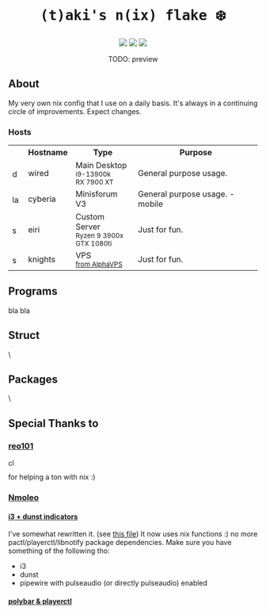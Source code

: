 <div align="center">
    <h1><samp>(t)aki's n(ix) flake </samp>❄️</h1>
    <a href="#"><img src="https://img.shields.io/github/repo-size/74k1/tix?color=fab387&labelColor=303446&style=for-the-badge"></img></a>
    <a href="https://github.com/74k1/tix/stargazers"><img src="https://img.shields.io/github/stars/74k1/tix?color=fab387&labelColor=303446&style=for-the-badge"></img></a>
    <a href="LICENSE"><img src="https://img.shields.io/static/v1.svg?style=for-the-badge&label=License&message=MIT&logoColor=ca9ee6&colorA=313244&colorB=cba6f7"/></a>
    <br>
    <p>TODO: preview<p>
</div>
<div>
    <h2>About</h2>
    <p>
    My very own nix config that I use on a daily basis. It's always in a continuing circle of improvements. Expect changes.
    </p>
    <h3>Hosts</h3>
    <table>
        <tr>
            <th></th>
            <th>Hostname</th>
            <th>Type</th>
            <th>Purpose</th>
        </tr>
        <tr>
            <td><a href="hosts/nixos/wired"><img alt="desktop" src="https://user-images.githubusercontent.com/49000471/258223152-6c644f95-2fd7-4db3-b266-b387a95f150c.png" style="height: 1em"></img></a></td>
            <td>wired</td>
            <td>Main Desktop<br><sub>i9-13900k<br>RX 7900 XT</sub></td>
            <td>General purpose usage.</td>
        </tr>
        <tr>
            <td><a href="hosts/nixos/cyberia"><img alt="laptop" src="https://user-images.githubusercontent.com/49000471/258223152-6c644f95-2fd7-4db3-b266-b387a95f150c.png" style="height: 1em"></img></a></td>
            <td>cyberia</td>
            <td>Minisforum V3</td>
            <td>General purpose usage. - mobile</td>
        </tr>
        <tr>
            <td><a href="hosts/nixos/eiri"><img alt="server" src="https://user-images.githubusercontent.com/49000471/258223152-6c644f95-2fd7-4db3-b266-b387a95f150c.png" style="height: 1em"></img></a></td>
            <td>eiri</td>
            <td>Custom Server<br><sub>Ryzen 9 3900x<br>GTX 1080ti</sub></td>
            <td>Just for fun.</td>
        </tr>
        <tr>
            <td><a href="hosts/nixos/knights"><img alt="server" src="https://user-images.githubusercontent.com/49000471/258223152-6c644f95-2fd7-4db3-b266-b387a95f150c.png" style="height: 1em"></img></a></td>
            <td>knights</td>
            <td>VPS<br><sub><a href="https://alphavps.com/">from AlphaVPS</a></sub></td>
            <td>Just for fun.</td>
        </tr>
    </table>
</div>
<div>
    <h2>Programs</h2>
    <p>
    bla bla
    </p>
</div>
<div>
    <h2>Struct</h2>
    <p>
    \<insert how to do awesome struct here\>
    </p>
</div>
<div>
    <h2>Packages</h2>
    <p>
    \<packages from this repo\>
    </p>
</div>
<div>
    <h2>Special Thanks to</h2>
    <h3><a href="https://github.com/reo101">reo101</a></h3>
    <a href="#"><img alt="clueless" src="https://user-images.githubusercontent.com/49000471/258223152-6c644f95-2fd7-4db3-b266-b387a95f150c.png" style="height: 1em"></img></a>
    <p>for helping a ton with nix :)</p>
    <h3><a href="https://gitlab.com/Nmoleo">Nmoleo</a></h3>
    <h4><a href="https://gitlab.com/Nmoleo/i3-volume-brightness-indicator">i3 + dunst indicators</a></h4>
    <p>
        I've somewhat rewritten it. (see <a href="modules/home-manager/i3wm/duvolbr.nix">this file</a>)
        It now uses nix functions :) no more pactl/playerctl/libnotify package dependencies.
        Make sure you have something of the following tho:
        <ul>
            <li>i3</li>
            <li>dunst</li>
            <li>pipewire with pulseaudio (or directly pulseaudio) enabled</li>
        </ul>
    </p>
    <h4><a href="https://gitlab.com/Nmoleo/polybar_playerctl">polybar & playerctl</a></h4>
</div>

